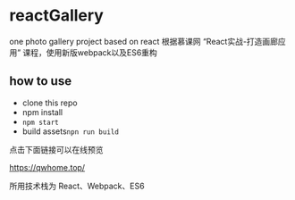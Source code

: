 # reactGallery
one photo gallery project based on react
根据慕课网 “React实战-打造画廊应用” 课程，使用新版webpack以及ES6重构
## how to use
- clone this repo
- npm install
- `npm start`
- build assets`npn run build`


点击下面链接可以在线预览

https://qwhome.top/

所用技术栈为 React、Webpack、ES6

